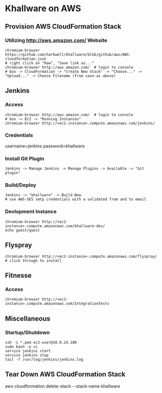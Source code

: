 Khallware on AWS
=================
Provision AWS CloudFormation Stack
---------------
### Utilizing http://aws.amazon.com/ Website
```shell
chromium-browser https://github.com/harkwell/khallware/blob/github/aws/AWS-cloudformation.json
# right click on "Raw", "Save link as..."
chromium-browser http://aws.amazon.com/  # login to console
# box -> CloudFormation -> "Create New Stack" -> "Choose..." -> "Upload..." -> Choose Filename (from save-as above)
```

Jenkins
---------------
### Access
```shell
chromium-browser http://aws.amazon.com/  # login to console
# box -> EC2 -> "Running Instances"
chromium-browser http://<ec2-instance>.compute.amazonaws.com/jenkins/
```

### Credentials
username=jenkins password=khallware

### Install Git Plugin
```
Jenkins -> Manage Jenkins -> Manage Plugins -> Available -> "Git plugin"
```

### Build/Deploy
```
Jenkins -> "khallware" -> Build Now
# use AWS-SES smtp credentials with a validated from and to email
```

### Devlopment Instance
```shell
chromium-browser http://<ec2-instance>.compute.amazonaws.com/khallware-dev/
echo guest/guest
```

Flyspray
---------------
```shell
chromium-browser http://<ec2-instance>.compute.amazonaws.com/flyspray/
# click through to install
```

Fitnesse
---------------
### Access
```shell
chromium-browser http://<ec2-instance>.compute.amazonaws.com/IntegrationTests
```


Miscellaneous
---------------
### Startup/Shutdown
```shell
ssh -i *.pem ec2-user@10.0.24.100
sudo bash -o vi
service jenkins start
service jenkins stop
tail -f /var/log/jenkins/jenkins.log
```

Tear Down AWS CloudFormation Stack
---------------
aws cloudformation delete-stack --stack-name khallware
